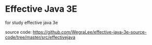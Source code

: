 # Effective Java 3E
for study effective java 3e


source code:  https://github.com/WegraLee/effective-java-3e-source-code/tree/master/src/effectivejava
